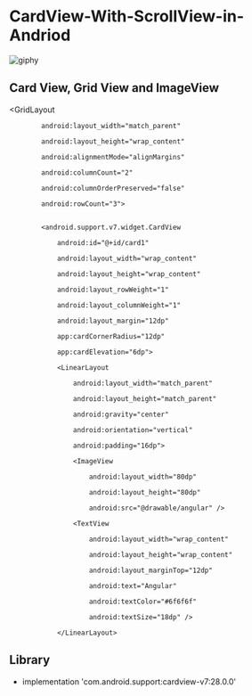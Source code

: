 # CardView-With-ScrollView-in-Andriod

![giphy](https://user-images.githubusercontent.com/46309253/50691922-3ee6f280-1058-11e9-8660-2f746ade6d78.gif)

## Card View, Grid View and ImageView

<GridLayout

            android:layout_width="match_parent"

            android:layout_height="wrap_content"

            android:alignmentMode="alignMargins"

            android:columnCount="2"

            android:columnOrderPreserved="false"

            android:rowCount="3">


            <android.support.v7.widget.CardView

                android:id="@+id/card1"

                android:layout_width="wrap_content"

                android:layout_height="wrap_content"

                android:layout_rowWeight="1"

                android:layout_columnWeight="1"

                android:layout_margin="12dp"

                app:cardCornerRadius="12dp"

                app:cardElevation="6dp">

                <LinearLayout

                    android:layout_width="match_parent"

                    android:layout_height="match_parent"

                    android:gravity="center"

                    android:orientation="vertical"

                    android:padding="16dp">

                    <ImageView

                        android:layout_width="80dp"

                        android:layout_height="80dp"

                        android:src="@drawable/angular" />

                    <TextView

                        android:layout_width="wrap_content"

                        android:layout_height="wrap_content"

                        android:layout_marginTop="12dp"

                        android:text="Angular"

                        android:textColor="#6f6f6f"

                        android:textSize="18dp" />

                </LinearLayout>
                


## Library
-  implementation 'com.android.support:cardview-v7:28.0.0'

                
